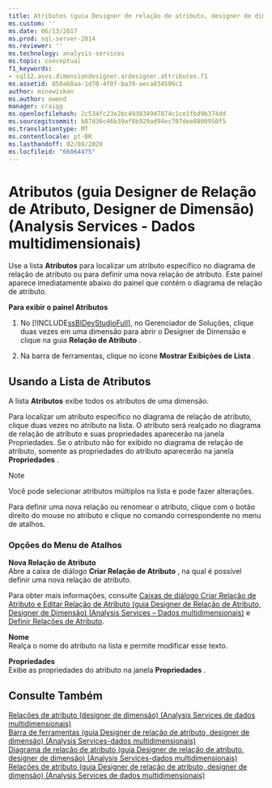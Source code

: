 ```yaml
---
title: Atributos (guia Designer de relação de atributo, designer de dimensão) (Analysis Services-dados multidimensionais) | Microsoft Docs
ms.custom: ''
ms.date: 06/13/2017
ms.prod: sql-server-2014
ms.reviewer: ''
ms.technology: analysis-services
ms.topic: conceptual
f1_keywords:
- sql12.asvs.dimensiondesigner.ardesigner.attributes.f1
ms.assetid: 850a68aa-1d70-4f0f-ba39-aeca834596c1
author: minewiskan
ms.author: owend
manager: craigg
ms.openlocfilehash: 2c534fc23e2bc4938349d7874c1ce1fbd9b374dd
ms.sourcegitcommit: b87d36c46b39af8b929ad94ec707dee8800950f5
ms.translationtype: MT
ms.contentlocale: pt-BR
ms.lasthandoff: 02/08/2020
ms.locfileid: "66064475"
---
```

# <a name="attributes-attribute-relationship-designer-tab-dimension-designer-analysis-services---multidimensional-data"></a>Atributos (guia Designer de Relação de Atributo, Designer de Dimensão) (Analysis Services - Dados multidimensionais)
  Use a lista **Atributos** para localizar um atributo específico no diagrama de relação de atributo ou para definir uma nova relação de atributo. Este painel aparece imediatamente abaixo do painel que contém o diagrama de relação de atributo.  
  
 **Para exibir o painel Atributos**  
  
1.  No [!INCLUDE[ssBIDevStudioFull](../includes/ssbidevstudiofull-md.md)], no Gerenciador de Soluções, clique duas vezes em uma dimensão para abrir o Designer de Dimensão e clique na guia **Relação de Atributo** .  
  
2.  Na barra de ferramentas, clique no ícone **Mostrar Exibições de Lista** .  
  
## <a name="using-the-attributes-list"></a>Usando a Lista de Atributos  
 A lista **Atributos** exibe todos os atributos de uma dimensão.  
  
 Para localizar um atributo específico no diagrama de relação de atributo, clique duas vezes no atributo na lista. O atributo será realçado no diagrama de relação de atributo e suas propriedades aparecerão na janela Propriedades. Se o atributo não for exibido no diagrama de relação de atributo, somente as propriedades do atributo aparecerão na janela **Propriedades** .  
  
> [!NOTE]  
>  Você pode selecionar atributos múltiplos na lista e pode fazer alterações.  
  
 Para definir uma nova relação ou renomear o atributo, clique com o botão direito do mouse no atributo e clique no comando correspondente no menu de atalhos.  
  
### <a name="shortcut-menu-options"></a>Opções do Menu de Atalhos  
 **Nova Relação de Atributo**  
 Abre a caixa de diálogo **Criar Relação de Atributo** , na qual é possível definir uma nova relação de atributo.  
  
 Para obter mais informações, consulte [Caixas de diálogo Criar Relação de Atributo e Editar Relação de Atributo &#40;guia Designer de Relação de Atributo, Designer de Dimensão&#41; &#40;Analysis Services – Dados multidimensionais&#41;](create-edit-attribute-relationships-dialog-boxes-analysis-services-multidimensional-data.md) e [Definir Relações de Atributo](multidimensional-models/attribute-relationships-define.md).  
  
 **Nome**  
 Realça o nome do atributo na lista e permite modificar esse texto.  
  
 **Propriedades**  
 Exibe as propriedades do atributo na janela **Propriedades** .  
  
## <a name="see-also"></a>Consulte Também  
 [Relações de atributo &#40;designer de dimensão&#41; &#40;Analysis Services de dados multidimensionais&#41;](attribute-relationships-dimension-designer-analysis-services-multidimensional-data.md)   
 [Barra de ferramentas &#40;guia Designer de relação de atributo, designer de dimensão&#41; &#40;Analysis Services-dados multidimensionais&#41;](toolbar-attribute-relationship-dimension-designer-analysis-services-multidimensional-data.md)   
 [Diagrama de relação de atributo &#40;guia Designer de relação de atributo, designer de dimensão&#41; &#40;Analysis Services-dados multidimensionais&#41;](attribute-relationship-diagram-analysis-services-multidimensional-data.md)   
 [Relações de atributo &#40;guia Designer de relação de atributo, designer de dimensão&#41; &#40;Analysis Services de dados multidimensionais&#41;](attribute-relationships-designer-tab-dimension-designer-analysis-services-multidimensional-data.md)  
  
  
